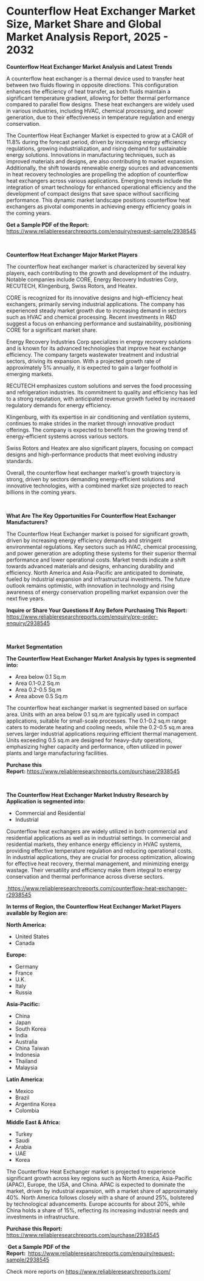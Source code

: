 <p><h1>Counterflow Heat Exchanger Market Size, Market Share and Global Market Analysis Report, 2025 - 2032</h1></p><p><strong>Counterflow Heat Exchanger Market Analysis and Latest Trends</strong></p>
<p><p>A counterflow heat exchanger is a thermal device used to transfer heat between two fluids flowing in opposite directions. This configuration enhances the efficiency of heat transfer, as both fluids maintain a significant temperature gradient, allowing for better thermal performance compared to parallel flow designs. These heat exchangers are widely used in various industries, including HVAC, chemical processing, and power generation, due to their effectiveness in temperature regulation and energy conservation.</p><p>The Counterflow Heat Exchanger Market is expected to grow at a CAGR of 11.8% during the forecast period, driven by increasing energy efficiency regulations, growing industrialization, and rising demand for sustainable energy solutions. Innovations in manufacturing techniques, such as improved materials and designs, are also contributing to market expansion. Additionally, the shift towards renewable energy sources and advancements in heat recovery technologies are propelling the adoption of counterflow heat exchangers across various applications. Emerging trends include the integration of smart technology for enhanced operational efficiency and the development of compact designs that save space without sacrificing performance. This dynamic market landscape positions counterflow heat exchangers as pivotal components in achieving energy efficiency goals in the coming years.</p></p>
<p><strong>Get a Sample PDF of the Report:&nbsp;</strong> <a href="https://www.reliableresearchreports.com/enquiry/request-sample/2938545?utm_campaign=2644&utm_medium=2&utm_source=Github&utm_content=ia&utm_term=15032025&utm_id=counterflow-heat-exchanger">https://www.reliableresearchreports.com/enquiry/request-sample/2938545</a></p>
<p>&nbsp;</p>
<p><strong>Counterflow Heat Exchanger Major Market Players</strong></p>
<p><p>The counterflow heat exchanger market is characterized by several key players, each contributing to the growth and development of the industry. Notable companies include CORE, Energy Recovery Industries Corp, RECUTECH, Klingenburg, Swiss Rotors, and Heatex.</p><p>CORE is recognized for its innovative designs and high-efficiency heat exchangers, primarily serving industrial applications. The company has experienced steady market growth due to increasing demand in sectors such as HVAC and chemical processing. Recent investments in R&D suggest a focus on enhancing performance and sustainability, positioning CORE for a significant market share.</p><p>Energy Recovery Industries Corp specializes in energy recovery solutions and is known for its advanced technologies that improve heat exchange efficiency. The company targets wastewater treatment and industrial sectors, driving its expansion. With a projected growth rate of approximately 5% annually, it is expected to gain a larger foothold in emerging markets.</p><p>RECUTECH emphasizes custom solutions and serves the food processing and refrigeration industries. Its commitment to quality and efficiency has led to a strong reputation, with anticipated revenue growth fueled by increased regulatory demands for energy efficiency.</p><p>Klingenburg, with its expertise in air conditioning and ventilation systems, continues to make strides in the market through innovative product offerings. The company is expected to benefit from the growing trend of energy-efficient systems across various sectors.</p><p>Swiss Rotors and Heatex are also significant players, focusing on compact designs and high-performance products that meet evolving industry standards.</p><p>Overall, the counterflow heat exchanger market's growth trajectory is strong, driven by sectors demanding energy-efficient solutions and innovative technologies, with a combined market size projected to reach billions in the coming years.</p></p>
<p>&nbsp;</p>
<p><strong>What Are The Key Opportunities For Counterflow Heat Exchanger Manufacturers?</strong></p>
<p><p>The Counterflow Heat Exchanger market is poised for significant growth, driven by increasing energy efficiency demands and stringent environmental regulations. Key sectors such as HVAC, chemical processing, and power generation are adopting these systems for their superior thermal performance and lower operational costs. Market trends indicate a shift towards advanced materials and designs, enhancing durability and efficiency. North America and Asia-Pacific are anticipated to dominate, fueled by industrial expansion and infrastructural investments. The future outlook remains optimistic, with innovation in technology and rising awareness of energy conservation propelling market expansion over the next five years.</p></p>
<p><strong>Inquire or Share Your Questions If Any Before Purchasing This Report:</strong> <a href="https://www.reliableresearchreports.com/enquiry/pre-order-enquiry/2938545?utm_campaign=2644&utm_medium=2&utm_source=Github&utm_content=ia&utm_term=15032025&utm_id=counterflow-heat-exchanger">https://www.reliableresearchreports.com/enquiry/pre-order-enquiry/2938545</a></p>
<p>&nbsp;</p>
<p><strong>Market Segmentation</strong></p>
<p><strong>The Counterflow Heat Exchanger Market Analysis by types is segmented into:</strong></p>
<p><ul><li>Area below 0.1 Sq.m</li><li>Area 0.1-0.2 Sq.m</li><li>Area 0.2-0.5 Sq.m</li><li>Area above 0.5 Sq.m</li></ul></p>
<p><p>The counterflow heat exchanger market is segmented based on surface area. Units with an area below 0.1 sq.m are typically used in compact applications, suitable for small-scale processes. The 0.1-0.2 sq.m range caters to moderate heating and cooling needs, while the 0.2-0.5 sq.m area serves larger industrial applications requiring efficient thermal management. Units exceeding 0.5 sq.m are designed for heavy-duty operations, emphasizing higher capacity and performance, often utilized in power plants and large manufacturing facilities.</p></p>
<p><strong>Purchase this Report:&nbsp;</strong><a href="https://www.reliableresearchreports.com/purchase/2938545?utm_campaign=2644&utm_medium=2&utm_source=Github&utm_content=ia&utm_term=15032025&utm_id=counterflow-heat-exchanger">https://www.reliableresearchreports.com/purchase/2938545</a></p>
<p>&nbsp;</p>
<p><strong>The Counterflow Heat Exchanger Market Industry Research by Application is segmented into:</strong></p>
<p><ul><li>Commercial and Residential</li><li>Industrial</li></ul></p>
<p><p>Counterflow heat exchangers are widely utilized in both commercial and residential applications as well as in industrial settings. In commercial and residential markets, they enhance energy efficiency in HVAC systems, providing effective temperature regulation and reducing operational costs. In industrial applications, they are crucial for process optimization, allowing for effective heat recovery, thermal management, and minimizing energy wastage. Their versatility and efficiency make them integral to energy conservation and thermal performance across diverse sectors.</p></p>
<p><a href="https://www.reliableresearchreports.com/counterflow-heat-exchanger-r2938545?utm_campaign=2644&utm_medium=2&utm_source=Github&utm_content=ia&utm_term=15032025&utm_id=counterflow-heat-exchanger">&nbsp;https://www.reliableresearchreports.com/counterflow-heat-exchanger-r2938545</a></p>
<p><strong>In terms of Region, the Counterflow Heat Exchanger Market Players available by Region are:</strong></p>
<p>
    <p> <strong> North America: </strong>
        <ul>
            <li>United States</li>
            <li>Canada</li>
        </ul>
        </p> 
    <p> <strong> Europe: </strong>
        <ul>
            <li>Germany</li>
            <li>France</li>
            <li>U.K.</li>
            <li>Italy</li>
            <li>Russia</li>
        </ul>
        </p> 
    <p> <strong> Asia-Pacific: </strong>
        <ul>
            <li>China</li>
            <li>Japan</li>
            <li>South Korea</li>
            <li>India</li>
            <li>Australia</li>
            <li>China Taiwan</li>
            <li>Indonesia</li>
            <li>Thailand</li>
            <li>Malaysia</li>
        </ul>
        </p> 
    <p> <strong> Latin America: </strong>
        <ul>
            <li>Mexico</li>
            <li>Brazil</li>
            <li>Argentina Korea</li>
            <li>Colombia</li>
        </ul>
        </p> 
    <p> <strong> Middle East & Africa: </strong>
        <ul>
            <li>Turkey</li>
            <li>Saudi</li>
            <li>Arabia</li>
            <li>UAE</li>
            <li>Korea</li>
        </ul>
    </p>
    </p>
<p><p>The Counterflow Heat Exchanger market is projected to experience significant growth across key regions such as North America, Asia-Pacific (APAC), Europe, the USA, and China. APAC is expected to dominate the market, driven by industrial expansion, with a market share of approximately 40%. North America follows closely with a share of around 25%, bolstered by technological advancements. Europe accounts for about 20%, while China holds a share of 15%, reflecting its increasing industrial needs and investments in infrastructure.</p></p>
<p><strong>Purchase this Report: </strong><a href="https://www.reliableresearchreports.com/purchase/2938545?utm_campaign=2644&utm_medium=2&utm_source=Github&utm_content=ia&utm_term=15032025&utm_id=counterflow-heat-exchanger">https://www.reliableresearchreports.com/purchase/2938545</a></p>
<p>&nbsp;<strong>Get a Sample PDF of the Report:&nbsp;&nbsp;</strong><a href="https://www.reliableresearchreports.com/enquiry/request-sample/2938545?utm_campaign=2644&utm_medium=2&utm_source=Github&utm_content=ia&utm_term=15032025&utm_id=counterflow-heat-exchanger">https://www.reliableresearchreports.com/enquiry/request-sample/2938545</a></p>
<p><strong></strong></p>
<p>Check more reports on <a href="https://www.reliableresearchreports.com/?utm_campaign=2644&utm_medium=2&utm_source=Github&utm_content=ia&utm_term=15032025&utm_id=counterflow-heat-exchanger">https://www.reliableresearchreports.com/</a></p>